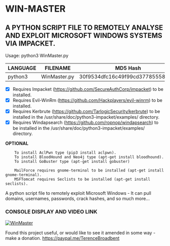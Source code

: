 # WIN-MASTER
## A PYTHON SCRIPT FILE TO REMOTELY ANALYSE AND EXPLOIT MICROSOFT WINDOWS SYSTEMS VIA IMPACKET.

Usage: python3 WinMaster.py

| LANGUAGE  | FILENAME         | MD5 Hash                         | Version |
|------     |------            | -------                          | ----    |
| python3   | WinMaster.py     | 30f9534dfc16c49f99cd3778555809f3 | Sneaky  |

- [x] Requires Impacket (https://github.com/SecureAuthCorp/impacket) to be installed.
- [x] Requires Evil-WinRm (https://github.com/Hackplayers/evil-winrm) to be installed.
- [x] Requires Kerbrute (https://github.com/TarlogicSecurity/kerbrute) to be installed in the /usr/share/doc/python3-impacket/examples/ directory.
- [x] Requires Windapsearch (https://github.com/ropnop/windapsearch) to be installed in the /usr/share/doc/python3-impacket/examples/ directory.

**OPTIONAL**

        To install AclPwn type (pip3 install aclpwn).
        To install BloodHound and Neo4j type (apt-get install bloodhound).
        To install GoBuster type (apt-get install gobuster)
        
        MailForce requires gnome-terminal to be installed (apt-get install gnome-terminal).      
        MSFTomcat requires Seclists to be installed (apt-get install seclists).
              
A python script file to remotely exploit Microsoft Windows - It can pull domains, usernames, passwords, crack hashes, and so much more...

### CONSOLE DISPLAY AND VIDEO LINK
[![WinMaster](https://github.com/BroadbentT/WIN-MASTER/blob/master/picture1.png)](https://youtu.be/6kbGW_IIq2A "WinMaster")

Found this project useful, or would like to see it amended in some way - make a donation.
https://paypal.me/TerenceBroadbent

